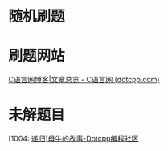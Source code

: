 # 随机刷题

# 刷题网站

[C语言网博客|文章总览 - C语言网 (dotcpp.com)](https://blog.dotcpp.com/article/list/?tag=10001)

# 未解题目

[1004: [递归\]母牛的故事-Dotcpp编程社区](https://blog.dotcpp.com/a/79100)

